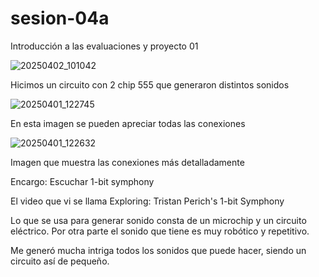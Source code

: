 # sesion-04a

Introducción a las evaluaciones y proyecto 01

![20250402_101042](https://github.com/user-attachments/assets/8ae4eef2-b34e-4d0a-af40-c8b348344fc1)

Hicimos un circuito con 2 chip 555 que generaron distintos sonidos

![20250401_122745](https://github.com/user-attachments/assets/7cb12aaa-10c8-4d84-b67f-12ab215e60b0)

En esta imagen se pueden apreciar todas las conexiones

![20250401_122632](https://github.com/user-attachments/assets/82d1676e-8660-4594-93b2-a89a0caed084)

Imagen que muestra las conexiones más detalladamente

Encargo: Escuchar 1-bit symphony

El video que vi se llama Exploring: Tristan Perich's 1-bit Symphony

Lo que se usa para generar sonido consta de un microchip y un circuito eléctrico. Por otra parte el sonido que tiene es muy robótico y repetitivo.

Me generó mucha intriga todos los sonidos que puede hacer, siendo un circuito así de pequeño.
